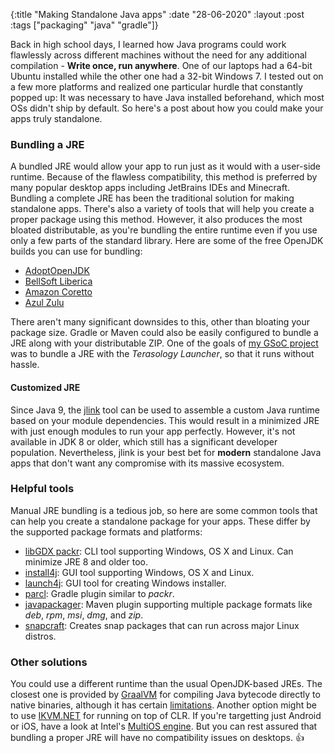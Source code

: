 {:title  "Making Standalone Java apps"
 :date   "28-06-2020"
 :layout :post
 :tags   ["packaging" "java" "gradle"]}

Back in high school days, I learned how Java programs could work flawlessly across different machines without the need for any additional compilation - **Write once, run anywhere**. One of our laptops had a 64-bit Ubuntu installed while the other one had a 32-bit Windows 7. I tested out on a few more platforms and realized one particular hurdle that constantly popped up: It was necessary to have Java installed beforehand, which most OSs didn't ship by default. So here's a post about how you could make your apps truly standalone. <!-- more -->

### Bundling a JRE

A bundled JRE would allow your app to run just as it would with a user-side runtime. Because of the flawless compatibility, this method is preferred by many popular desktop apps including JetBrains IDEs and Minecraft. Bundling a complete JRE has been the traditional solution for making standalone apps. There's also a variety of tools that will help you create a proper package using this method. However, it also produces the most bloated distributable, as you're bundling the entire runtime even if you use only a few parts of the standard library. Here are some of the free OpenJDK builds you can use for bundling:

* [AdoptOpenJDK](https://adoptopenjdk.net/)
* [BellSoft Liberica](https://bell-sw.com/pages/downloads/)
* [Amazon Coretto](https://aws.amazon.com/corretto/)
* [Azul Zulu](https://www.azul.com/downloads/zulu-community/)

There aren't many significant downsides to this, other than bloating your package size. Gradle or Maven could also be easily configured to bundle a JRE along with your distributable ZIP. One of the goals of [my GSoC project](/posts/2019/introduction-to-terasology-launcher/) was to bundle a JRE with the _Terasology Launcher_, so that it runs without hassle.

#### Customized JRE

Since Java 9, the [jlink](https://docs.oracle.com/javase/9/tools/jlink.htm) tool can be used to assemble a custom Java runtime based on your module dependencies. This would result in a minimized JRE with just enough modules to run your app perfectly. However, it's not available in JDK 8 or older, which still has a significant developer population. Nevertheless, jlink is your best bet for **modern** standalone Java apps that don't want any compromise with its massive ecosystem.

### Helpful tools

Manual JRE bundling is a tedious job, so here are some common tools that can help you create a standalone package for your apps. These differ by the supported package formats and platforms:

* [libGDX packr](https://github.com/libgdx/packr): CLI tool supporting Windows, OS X and Linux. Can minimize JRE 8 and older too.
* [install4j](https://www.ej-technologies.com/products/install4j/overview.html): GUI tool supporting Windows, OS X and Linux.
* [launch4j](http://launch4j.sourceforge.net/): GUI tool for creating Windows installer.
* [parcl](https://github.com/mini2Dx/parcl): Gradle plugin similar to _packr_.
* [javapackager](https://github.com/fvarrui/JavaPackager): Maven plugin supporting multiple package formats like _deb_, _rpm_, _msi_, _dmg_, and _zip_.
* [snapcraft](https://snapcraft.io/docs/java-applications): Creates snap packages that can run across major Linux distros.

### Other solutions

You could use a different runtime than the usual OpenJDK-based JREs. The closest one is provided by [GraalVM](https://www.graalvm.org/) for compiling Java bytecode directly to native binaries, although it has certain [limitations](https://github.com/oracle/graal/blob/master/substratevm/LIMITATIONS.md). Another option might be to use [IKVM.NET](https://www.ikvm.net/) for running on top of CLR. If you're targetting just Android or iOS, have a look at Intel's [MultiOS engine](https://multi-os-engine.org/). But you can rest assured that bundling a proper JRE will have no compatibility issues on desktops. 👍️